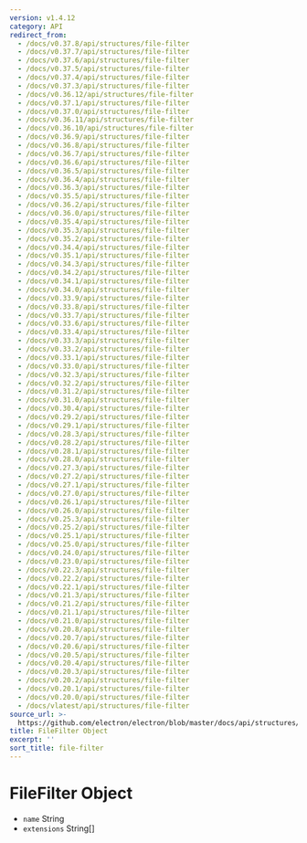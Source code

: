 ```yaml
---
version: v1.4.12
category: API
redirect_from:
  - /docs/v0.37.8/api/structures/file-filter
  - /docs/v0.37.7/api/structures/file-filter
  - /docs/v0.37.6/api/structures/file-filter
  - /docs/v0.37.5/api/structures/file-filter
  - /docs/v0.37.4/api/structures/file-filter
  - /docs/v0.37.3/api/structures/file-filter
  - /docs/v0.36.12/api/structures/file-filter
  - /docs/v0.37.1/api/structures/file-filter
  - /docs/v0.37.0/api/structures/file-filter
  - /docs/v0.36.11/api/structures/file-filter
  - /docs/v0.36.10/api/structures/file-filter
  - /docs/v0.36.9/api/structures/file-filter
  - /docs/v0.36.8/api/structures/file-filter
  - /docs/v0.36.7/api/structures/file-filter
  - /docs/v0.36.6/api/structures/file-filter
  - /docs/v0.36.5/api/structures/file-filter
  - /docs/v0.36.4/api/structures/file-filter
  - /docs/v0.36.3/api/structures/file-filter
  - /docs/v0.35.5/api/structures/file-filter
  - /docs/v0.36.2/api/structures/file-filter
  - /docs/v0.36.0/api/structures/file-filter
  - /docs/v0.35.4/api/structures/file-filter
  - /docs/v0.35.3/api/structures/file-filter
  - /docs/v0.35.2/api/structures/file-filter
  - /docs/v0.34.4/api/structures/file-filter
  - /docs/v0.35.1/api/structures/file-filter
  - /docs/v0.34.3/api/structures/file-filter
  - /docs/v0.34.2/api/structures/file-filter
  - /docs/v0.34.1/api/structures/file-filter
  - /docs/v0.34.0/api/structures/file-filter
  - /docs/v0.33.9/api/structures/file-filter
  - /docs/v0.33.8/api/structures/file-filter
  - /docs/v0.33.7/api/structures/file-filter
  - /docs/v0.33.6/api/structures/file-filter
  - /docs/v0.33.4/api/structures/file-filter
  - /docs/v0.33.3/api/structures/file-filter
  - /docs/v0.33.2/api/structures/file-filter
  - /docs/v0.33.1/api/structures/file-filter
  - /docs/v0.33.0/api/structures/file-filter
  - /docs/v0.32.3/api/structures/file-filter
  - /docs/v0.32.2/api/structures/file-filter
  - /docs/v0.31.2/api/structures/file-filter
  - /docs/v0.31.0/api/structures/file-filter
  - /docs/v0.30.4/api/structures/file-filter
  - /docs/v0.29.2/api/structures/file-filter
  - /docs/v0.29.1/api/structures/file-filter
  - /docs/v0.28.3/api/structures/file-filter
  - /docs/v0.28.2/api/structures/file-filter
  - /docs/v0.28.1/api/structures/file-filter
  - /docs/v0.28.0/api/structures/file-filter
  - /docs/v0.27.3/api/structures/file-filter
  - /docs/v0.27.2/api/structures/file-filter
  - /docs/v0.27.1/api/structures/file-filter
  - /docs/v0.27.0/api/structures/file-filter
  - /docs/v0.26.1/api/structures/file-filter
  - /docs/v0.26.0/api/structures/file-filter
  - /docs/v0.25.3/api/structures/file-filter
  - /docs/v0.25.2/api/structures/file-filter
  - /docs/v0.25.1/api/structures/file-filter
  - /docs/v0.25.0/api/structures/file-filter
  - /docs/v0.24.0/api/structures/file-filter
  - /docs/v0.23.0/api/structures/file-filter
  - /docs/v0.22.3/api/structures/file-filter
  - /docs/v0.22.2/api/structures/file-filter
  - /docs/v0.22.1/api/structures/file-filter
  - /docs/v0.21.3/api/structures/file-filter
  - /docs/v0.21.2/api/structures/file-filter
  - /docs/v0.21.1/api/structures/file-filter
  - /docs/v0.21.0/api/structures/file-filter
  - /docs/v0.20.8/api/structures/file-filter
  - /docs/v0.20.7/api/structures/file-filter
  - /docs/v0.20.6/api/structures/file-filter
  - /docs/v0.20.5/api/structures/file-filter
  - /docs/v0.20.4/api/structures/file-filter
  - /docs/v0.20.3/api/structures/file-filter
  - /docs/v0.20.2/api/structures/file-filter
  - /docs/v0.20.1/api/structures/file-filter
  - /docs/v0.20.0/api/structures/file-filter
  - /docs/vlatest/api/structures/file-filter
source_url: >-
  https://github.com/electron/electron/blob/master/docs/api/structures/file-filter.md
title: FileFilter Object
excerpt: ''
sort_title: file-filter
---
```

# FileFilter Object

*   `name` String
*   `extensions` String[]
